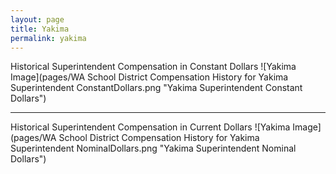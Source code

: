 ```yaml
---
layout: page
title: Yakima
permalink: yakima
---
```



Historical Superintendent Compensation in Constant Dollars
![Yakima Image](pages/WA School District Compensation History for Yakima Superintendent ConstantDollars.png "Yakima Superintendent Constant Dollars")

___

Historical Superintendent Compensation in Current Dollars
![Yakima Image](pages/WA School District Compensation History for Yakima Superintendent NominalDollars.png "Yakima Superintendent Nominal Dollars")